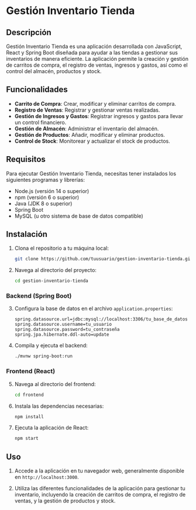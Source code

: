 # Gestión Inventario Tienda

## Descripción

Gestión Inventario Tienda es una aplicación desarrollada con JavaScript, React y Spring Boot diseñada para ayudar a las tiendas a gestionar sus inventarios de manera eficiente. La aplicación permite la creación y gestión de carritos de compra, el registro de ventas, ingresos y gastos, así como el control del almacén, productos y stock.

## Funcionalidades

- **Carrito de Compra**: Crear, modificar y eliminar carritos de compra.
- **Registro de Ventas**: Registrar y gestionar ventas realizadas.
- **Gestión de Ingresos y Gastos**: Registrar ingresos y gastos para llevar un control financiero.
- **Gestión de Almacén**: Administrar el inventario del almacén.
- **Gestión de Productos**: Añadir, modificar y eliminar productos.
- **Control de Stock**: Monitorear y actualizar el stock de productos.

## Requisitos

Para ejecutar Gestión Inventario Tienda, necesitas tener instalados los siguientes programas y librerías:

- Node.js (versión 14 o superior)
- npm (versión 6 o superior)
- Java (JDK 8 o superior)
- Spring Boot
- MySQL (u otro sistema de base de datos compatible)

## Instalación

1. Clona el repositorio a tu máquina local:
    ```sh
    git clone https://github.com/tuusuario/gestion-inventario-tienda.git
    ```

2. Navega al directorio del proyecto:
    ```sh
    cd gestion-inventario-tienda
    ```

### Backend (Spring Boot)

3. Configura la base de datos en el archivo `application.properties`:
    ```properties
    spring.datasource.url=jdbc:mysql://localhost:3306/tu_base_de_datos
    spring.datasource.username=tu_usuario
    spring.datasource.password=tu_contraseña
    spring.jpa.hibernate.ddl-auto=update
    ```

4. Compila y ejecuta el backend:
    ```sh
    ./mvnw spring-boot:run
    ```

### Frontend (React)

5. Navega al directorio del frontend:
    ```sh
    cd frontend
    ```

6. Instala las dependencias necesarias:
    ```sh
    npm install
    ```

7. Ejecuta la aplicación de React:
    ```sh
    npm start
    ```

## Uso

1. Accede a la aplicación en tu navegador web, generalmente disponible en `http://localhost:3000`.

2. Utiliza las diferentes funcionalidades de la aplicación para gestionar tu inventario, incluyendo la creación de carritos de compra, el registro de ventas, y la gestión de productos y stock.
